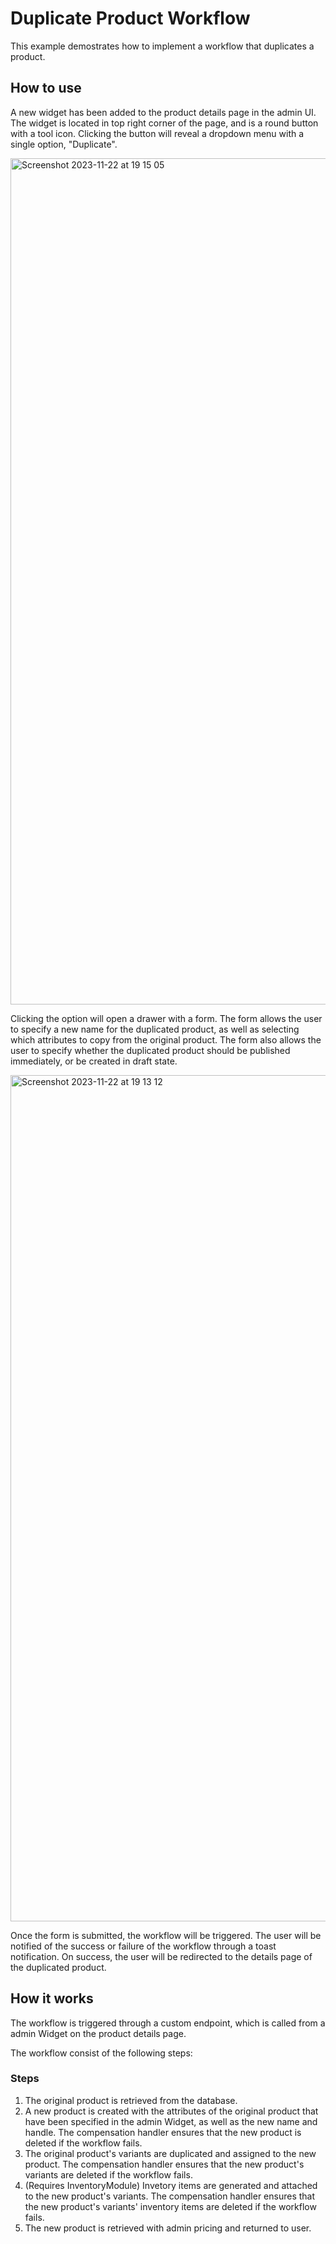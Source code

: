 # Duplicate Product Workflow

This example demostrates how to implement a workflow that duplicates a product.

## How to use

A new widget has been added to the product details page in the admin UI. The widget is located in top right corner of the page, and is a round button with a tool icon. Clicking the button will reveal a dropdown menu with a single option, "Duplicate".

<img width="1354" alt="Screenshot 2023-11-22 at 19 15 05" src="https://github.com/medusajs/workflow-examples/assets/45367945/2ca401c1-1b25-4b23-8b48-20d4ce5187f1">

Clicking the option will open a drawer with a form. The form allows the user to specify a new name for the duplicated product, as well as selecting which attributes to copy from the original product. The form also allows the user to specify whether the duplicated product should be published immediately, or be created in draft state.

<img width="1354" alt="Screenshot 2023-11-22 at 19 13 12" src="https://github.com/medusajs/workflow-examples/assets/45367945/444ac392-7e7c-4867-bda3-a346cbce84bb">

Once the form is submitted, the workflow will be triggered. The user will be notified of the success or failure of the workflow through a toast notification. On success, the user will be redirected to the details page of the duplicated product.

## How it works

The workflow is triggered through a custom endpoint, which is called from a admin Widget on the product details page.

The workflow consist of the following steps:

### Steps

1. The original product is retrieved from the database.
2. A new product is created with the attributes of the original product that have been specified in the admin Widget, as well as the new name and handle. The compensation handler ensures that the new product is deleted if the workflow fails.
3. The original product's variants are duplicated and assigned to the new product. The compensation handler ensures that the new product's variants are deleted if the workflow fails.
4. (Requires InventoryModule) Invetory items are generated and attached to the new product's variants. The compensation handler ensures that the new product's variants' inventory items are deleted if the workflow fails.
5. The new product is retrieved with admin pricing and returned to user.
